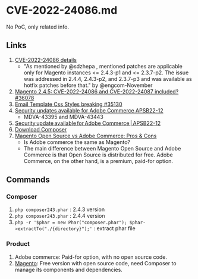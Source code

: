 # CVE-2022-24086.md
No PoC, only related info.

## Links
1. [CVE-2022-24086 details](https://github.com/magento/magento2/issues/36078)
    - "As mentioned by @sdzhepa , mentioned patches are applicable only for Magento instances <= 2.4.3-p1 and <= 2.3.7-p2. The issue was addressed in 2.4.4, 2.4.3-p2, and 2.3.7-p3 and was available as hotfix patches before that." by @engcom-November
2. [Magento 2.4.5: CVE-2022-24086 and CVE-2022-24087 included? #36078](https://github.com/magento/magento2/issues/36078)
3. [Email Template Css Styles breaking #35130](https://github.com/magento/magento2/issues/35130)
4. [Security updates available for Adobe Commerce APSB22-12](https://support.magento.com/hc/en-us/articles/4426353041293-Security-updates-available-for-Adobe-Commerce-APSB22-12)
    - MDVA-43395 and MDVA-43443
5. [Security update available for Adobe Commerce | APSB22-12](https://helpx.adobe.com/security/products/magento/apsb22-12.html)
6. [Download Composer](https://getcomposer.org/download/)
7. [Magento Open Source vs Adobe Commerce: Pros & Cons](https://www.vaimo.com/magento-open-source-vs-adobe-commerce/)
    - Is Adobe commerce the same as Magento?
    - The main difference between Magento Open Source and Adobe Commerce is that Open Source is distributed for free. Adobe Commerce, on the other hand, is a premium, paid-for option.

## Commands
### Composer
1. ``php composer243.phar`` : 2.4.3 version
2. ``php composer243.phar`` : 2.4.4 version
3. ``php -r '$phar = new Phar("composer.phar"); $phar->extractTo("./{directory}");'`` : extract phar file

### Product
1. Adobe commerce: Paid-for option, with no open source code.
2. [Magento](https://devdocs.magento.com/guides/v2.4/install-gde/composer.html): Free version with open source code, need Composer to manage its components and dependencies.

